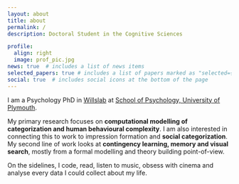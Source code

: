 ```yaml
---
layout: about
title: about
permalink: /
description: Doctoral Student in the Cognitive Sciences

profile:
  align: right
  image: prof_pic.jpg
news: true  # includes a list of news items
selected_papers: true # includes a list of papers marked as "selected={true}"
social: true  # includes social icons at the bottom of the page
---
```


[<i class="ai ai-cv ai-3x"></i>](/assets/pdf/cv.pdf)

I am a Psychology PhD in [Willslab](https://www.andywills.info/) at
[School of Psychology, University of Plymouth](https://www.plymouth.ac.uk/schools/psychology).

My primary research focuses on **computational modelling of categorization and
human behavioural complexity**. I am also interested in connecting this to work
to impression formation and **social categorization**. My second line of work
looks at **contingency learning, memory and visual search**, mostly from a
formal modelling and theory building point-of-view. 


On the sidelines, I code, read, listen to music, obsess with cinema and analyse every data I
could collect about my life.

